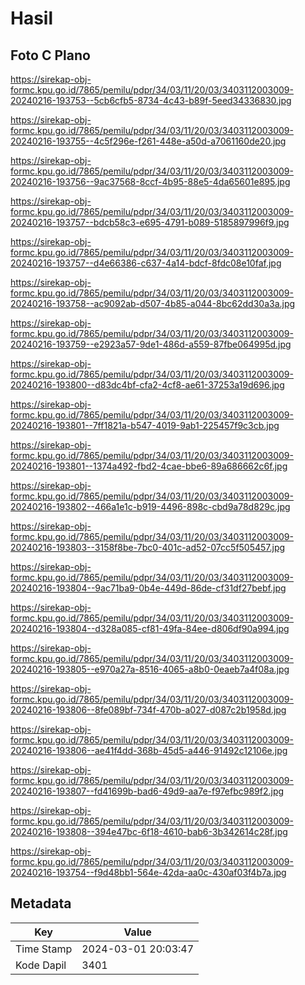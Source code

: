 # Hasil

## Foto C Plano

https://sirekap-obj-formc.kpu.go.id/7865/pemilu/pdpr/34/03/11/20/03/3403112003009-20240216-193753--5cb6cfb5-8734-4c43-b89f-5eed34336830.jpg

https://sirekap-obj-formc.kpu.go.id/7865/pemilu/pdpr/34/03/11/20/03/3403112003009-20240216-193755--4c5f296e-f261-448e-a50d-a7061160de20.jpg

https://sirekap-obj-formc.kpu.go.id/7865/pemilu/pdpr/34/03/11/20/03/3403112003009-20240216-193756--9ac37568-8ccf-4b95-88e5-4da65601e895.jpg

https://sirekap-obj-formc.kpu.go.id/7865/pemilu/pdpr/34/03/11/20/03/3403112003009-20240216-193757--bdcb58c3-e695-4791-b089-5185897996f9.jpg

https://sirekap-obj-formc.kpu.go.id/7865/pemilu/pdpr/34/03/11/20/03/3403112003009-20240216-193757--d4e66386-c637-4a14-bdcf-8fdc08e10faf.jpg

https://sirekap-obj-formc.kpu.go.id/7865/pemilu/pdpr/34/03/11/20/03/3403112003009-20240216-193758--ac9092ab-d507-4b85-a044-8bc62dd30a3a.jpg

https://sirekap-obj-formc.kpu.go.id/7865/pemilu/pdpr/34/03/11/20/03/3403112003009-20240216-193759--e2923a57-9de1-486d-a559-87fbe064995d.jpg

https://sirekap-obj-formc.kpu.go.id/7865/pemilu/pdpr/34/03/11/20/03/3403112003009-20240216-193800--d83dc4bf-cfa2-4cf8-ae61-37253a19d696.jpg

https://sirekap-obj-formc.kpu.go.id/7865/pemilu/pdpr/34/03/11/20/03/3403112003009-20240216-193801--7ff1821a-b547-4019-9ab1-225457f9c3cb.jpg

https://sirekap-obj-formc.kpu.go.id/7865/pemilu/pdpr/34/03/11/20/03/3403112003009-20240216-193801--1374a492-fbd2-4cae-bbe6-89a686662c6f.jpg

https://sirekap-obj-formc.kpu.go.id/7865/pemilu/pdpr/34/03/11/20/03/3403112003009-20240216-193802--466a1e1c-b919-4496-898c-cbd9a78d829c.jpg

https://sirekap-obj-formc.kpu.go.id/7865/pemilu/pdpr/34/03/11/20/03/3403112003009-20240216-193803--3158f8be-7bc0-401c-ad52-07cc5f505457.jpg

https://sirekap-obj-formc.kpu.go.id/7865/pemilu/pdpr/34/03/11/20/03/3403112003009-20240216-193804--9ac71ba9-0b4e-449d-86de-cf31df27bebf.jpg

https://sirekap-obj-formc.kpu.go.id/7865/pemilu/pdpr/34/03/11/20/03/3403112003009-20240216-193804--d328a085-cf81-49fa-84ee-d806df90a994.jpg

https://sirekap-obj-formc.kpu.go.id/7865/pemilu/pdpr/34/03/11/20/03/3403112003009-20240216-193805--e970a27a-8516-4065-a8b0-0eaeb7a4f08a.jpg

https://sirekap-obj-formc.kpu.go.id/7865/pemilu/pdpr/34/03/11/20/03/3403112003009-20240216-193806--8fe089bf-734f-470b-a027-d087c2b1958d.jpg

https://sirekap-obj-formc.kpu.go.id/7865/pemilu/pdpr/34/03/11/20/03/3403112003009-20240216-193806--ae41f4dd-368b-45d5-a446-91492c12106e.jpg

https://sirekap-obj-formc.kpu.go.id/7865/pemilu/pdpr/34/03/11/20/03/3403112003009-20240216-193807--fd41699b-bad6-49d9-aa7e-f97efbc989f2.jpg

https://sirekap-obj-formc.kpu.go.id/7865/pemilu/pdpr/34/03/11/20/03/3403112003009-20240216-193808--394e47bc-6f18-4610-bab6-3b342614c28f.jpg

https://sirekap-obj-formc.kpu.go.id/7865/pemilu/pdpr/34/03/11/20/03/3403112003009-20240216-193754--f9d48bb1-564e-42da-aa0c-430af03f4b7a.jpg


## Metadata

| Key        | Value               |
| ---------- | ------------------- |
| Time Stamp | 2024-03-01 20:03:47 |
| Kode Dapil | 3401                |



